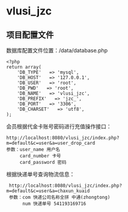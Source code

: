 # vlusi_jzc

## 项目配置文件

数据库配置文件位置：/data/database.php

    <?php
    return array(
        'DB_TYPE'   => 'mysql',
        'DB_HOST'   => '127.0.0.1',
        'DB_USER'   => 'root',
        'DB_PWD'   => 'root',
        'DB_NAME'   => 'vlusi_jzc',
        'DB_PREFIX'   => 'jzc_',
        'DB_PORT'   => '3306',
        'DB_CHARSET'   => 'utf8',
    );

会员根据代金卡账号密码进行充值操作接口：

    http://localhost:8080/vlusi_jzc/index.php?m=default&c=user&a=user_drop_card
    参数：user_name 用户名  
         card_number 卡号
         card_password 密码

根据快递单号查询物流信息：

     http://localhost:8080/vlusi_jzc/index.php?m=default&c=user&a=chaxun_kuaid
     参数：com 快递公司名称全拼 中通(zhongtong)  
          num 快递单号 541193169716
